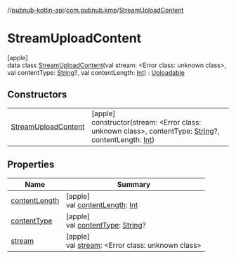 //[pubnub-kotlin-api](../../../index.md)/[com.pubnub.kmp](../index.md)/[StreamUploadContent](index.md)

# StreamUploadContent

[apple]\
data class [StreamUploadContent](index.md)(val stream: <!---  GfmCommand {"@class":"org.jetbrains.dokka.gfm.ResolveLinkGfmCommand","dri":{"packageName":"","classNames":"<Error class: unknown class>","callable":null,"target":{"@class":"org.jetbrains.dokka.links.PointingToDeclaration"},"extra":null}} --->&lt;Error class: unknown class&gt;<!--- --->, val contentType: [String](https://kotlinlang.org/api/latest/jvm/stdlib/kotlin/-string/index.html)?, val contentLength: [Int](https://kotlinlang.org/api/latest/jvm/stdlib/kotlin/-int/index.html)) : [Uploadable](../-uploadable/index.md)

## Constructors

| | |
|---|---|
| [StreamUploadContent](-stream-upload-content.md) | [apple]<br>constructor(stream: <!---  GfmCommand {"@class":"org.jetbrains.dokka.gfm.ResolveLinkGfmCommand","dri":{"packageName":"","classNames":"<Error class: unknown class>","callable":null,"target":{"@class":"org.jetbrains.dokka.links.PointingToDeclaration"},"extra":null}} --->&lt;Error class: unknown class&gt;<!--- --->, contentType: [String](https://kotlinlang.org/api/latest/jvm/stdlib/kotlin/-string/index.html)?, contentLength: [Int](https://kotlinlang.org/api/latest/jvm/stdlib/kotlin/-int/index.html)) |

## Properties

| Name | Summary |
|---|---|
| [contentLength](content-length.md) | [apple]<br>val [contentLength](content-length.md): [Int](https://kotlinlang.org/api/latest/jvm/stdlib/kotlin/-int/index.html) |
| [contentType](content-type.md) | [apple]<br>val [contentType](content-type.md): [String](https://kotlinlang.org/api/latest/jvm/stdlib/kotlin/-string/index.html)? |
| [stream](stream.md) | [apple]<br>val [stream](stream.md): <!---  GfmCommand {"@class":"org.jetbrains.dokka.gfm.ResolveLinkGfmCommand","dri":{"packageName":"","classNames":"<Error class: unknown class>","callable":null,"target":{"@class":"org.jetbrains.dokka.links.PointingToDeclaration"},"extra":null}} --->&lt;Error class: unknown class&gt;<!--- ---> |
